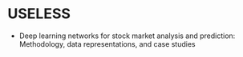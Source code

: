 # USELESS
* Deep learning networks for stock market analysis and prediction: Methodology, data representations, and case studies